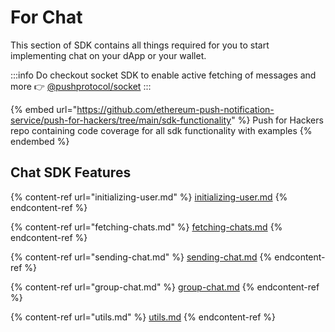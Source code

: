 # For Chat
<!-- 
<figure><img src="../../../../../.gitbook/assets/pushchatsnippet.png" alt=""><figcaption></figcaption></figure> -->

This section of SDK contains all things required for you to start implementing chat on your dApp or your wallet.

:::info
Do checkout socket SDK to enable active fetching of messages and more 👉 [@pushprotocol/socket](../../pushprotocol-socket/ "mention")
:::

{% embed url="https://github.com/ethereum-push-notification-service/push-for-hackers/tree/main/sdk-functionality" %}
Push for Hackers repo containing code coverage for all sdk functionality with examples
{% endembed %}

## Chat SDK Features

{% content-ref url="initializing-user.md" %}
[initializing-user.md](initializing-user.md)
{% endcontent-ref %}

{% content-ref url="fetching-chats.md" %}
[fetching-chats.md](fetching-chats.md)
{% endcontent-ref %}

{% content-ref url="sending-chat.md" %}
[sending-chat.md](sending-chat.md)
{% endcontent-ref %}

{% content-ref url="group-chat.md" %}
[group-chat.md](group-chat.md)
{% endcontent-ref %}

{% content-ref url="utils.md" %}
[utils.md](utils.md)
{% endcontent-ref %}
